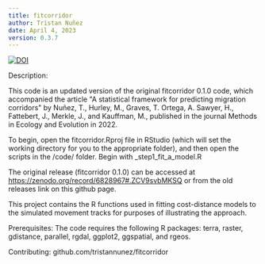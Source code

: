 ```yaml
---
title: fitcorridor
author: Tristan Nuñez
date: April 4, 2023
version: 0.3.7
--- 
```


[![DOI](https://zenodo.org/badge/513299383.svg)](https://zenodo.org/badge/latestdoi/513299383)

Description:

This code is an updated version of the original fitcorridor 0.1.0 code, which accompanied the article "A statistical framework for predicting migration corridors" by Nuñez, T., Hurley, M., Graves, T. Ortega, A. Sawyer, H., Fattebert, J., Merkle, J., and Kauffman, M., published in the journal Methods in Ecology and Evolution in 2022. 

To begin, open the fitcorridor.Rproj file in RStudio (which will set the working directory for you to the appropriate folder), and then open the scripts in the /code/ folder. Begin with _step1_fit_a_model.R

The original release (fitcorridor 0.1.0) can be accessed at https://zenodo.org/record/6828967#.ZCV9svbMKSQ or from the old releases link on this github page. 

This project contains the R functions used in fitting cost-distance models to the simulated movement tracks for purposes of illustrating the approach. 

Prerequisites: 
The code requires the following R packages: terra, raster, gdistance, parallel, rgdal, ggplot2, ggspatial, and rgeos.

Contributing: 
github.com/tristannunez/fitcorridor
